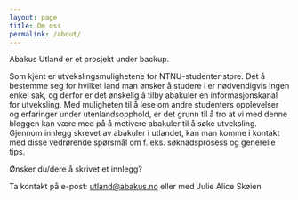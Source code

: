 ```yaml
---
layout: page
title: Om oss
permalink: /about/
---
```

Abakus Utland er et prosjekt under backup. 

Som kjent er utvekslingsmulighetene for NTNU-studenter store. Det å bestemme seg for hvilket land man ønsker å studere i er nødvendigvis ingen enkel sak, og derfor er det ønskelig å tilby abakuler en informasjonskanal for utveksling. Med muligheten til å lese om andre studenters opplevelser og erfaringer under utenlandsopphold, er det grunn til å tro at vi med denne bloggen kan være med på å motivere abakuler til å søke utveksling. Gjennom innlegg skrevet av abakuler i utlandet, kan man komme i kontakt med disse vedrørende spørsmål om f. eks. søknadsprosess og generelle tips. 

Ønsker du/dere å skrivet et innlegg?

Ta kontakt på e-post: utland@abakus.no eller med Julie Alice Skøien


